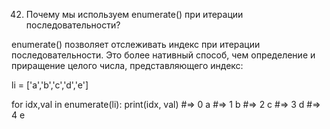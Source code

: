 42. Почему мы используем enumerate() при итерации последовательности?

enumerate() позволяет отслеживать индекс при итерации последовательности. Это более нативный способ, чем определение и
приращение целого числа, представляющего индекс:

li = ['a','b','c','d','e']

for idx,val in enumerate(li):
print(idx, val)
#=> 0 a
#=> 1 b
#=> 2 c
#=> 3 d
#=> 4 e